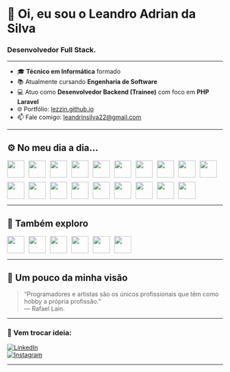 # 👋 Oi, eu sou o Leandro Adrian da Silva

### Desenvolvedor Full Stack.  

---

- 🎓 **Técnico em Informática** formado
- 📚 Atualmente cursando **Engenharia de Software**
- 💻 Atuo como **Desenvolvedor Backend (Trainee)** com foco em **PHP Laravel**
- 🌐 Portfólio: [lezzin.github.io](https://lezzin.github.io/)
- 📫 Fale comigo: [leandrinsilva22@gmail.com](mailto:leandrinsilva22@gmail.com)

---

## ⚙️ No meu dia a dia...

<div style="display: flex; flex-wrap: wrap; gap: 10px;">
    <img src="https://cdn.jsdelivr.net/gh/devicons/devicon@latest/icons/html5/html5-original.svg" width="40"/>
    <img src="https://cdn.jsdelivr.net/gh/devicons/devicon@latest/icons/css3/css3-original.svg" width="40"/>
    <img src="https://cdn.jsdelivr.net/gh/devicons/devicon@latest/icons/sass/sass-original.svg" width="40"/>
    <img src="https://cdn.jsdelivr.net/gh/devicons/devicon@latest/icons/bootstrap/bootstrap-original.svg" width="40"/>
    <img src="https://cdn.jsdelivr.net/gh/devicons/devicon@latest/icons/javascript/javascript-original.svg" width="40"/>
    <img src="https://cdn.jsdelivr.net/gh/devicons/devicon@latest/icons/jquery/jquery-original.svg" width="40"/>
    <img src="https://cdn.jsdelivr.net/gh/devicons/devicon@latest/icons/vuejs/vuejs-original.svg" width="40"/>
    <img src="https://cdn.jsdelivr.net/gh/devicons/devicon@latest/icons/quasar/quasar-plain.svg" width="40"/>
    <img src="https://cdn.jsdelivr.net/gh/devicons/devicon@latest/icons/php/php-original.svg" width="40"/>
    <img src="https://cdn.jsdelivr.net/gh/devicons/devicon@latest/icons/codeigniter/codeigniter-plain.svg" width="40"/>
    <img src="https://cdn.jsdelivr.net/gh/devicons/devicon@latest/icons/laravel/laravel-original.svg" width="40"/>
    <img src="https://cdn.jsdelivr.net/gh/devicons/devicon@latest/icons/mysql/mysql-original.svg" width="40"/>
    <img src="https://cdn.jsdelivr.net/gh/devicons/devicon@latest/icons/firebase/firebase-original.svg" width="40"/>
    <img src="https://cdn.jsdelivr.net/gh/devicons/devicon@latest/icons/googlecloud/googlecloud-original.svg" width="40"/>
    <img src="https://cdn.jsdelivr.net/gh/devicons/devicon@latest/icons/git/git-original.svg" width="40"/>
    <img src="https://cdn.jsdelivr.net/gh/devicons/devicon@latest/icons/figma/figma-original.svg" width="40"/>
    <img src="https://cdn.jsdelivr.net/gh/devicons/devicon@latest/icons/canva/canva-original.svg" width="40"/>
    <img src="https://cdn.jsdelivr.net/gh/devicons/devicon@latest/icons/windows8/windows8-original.svg" width="40"/>
    <img src="https://cdn.jsdelivr.net/gh/devicons/devicon@latest/icons/vscode/vscode-original.svg" width="40"/>
</div>

---

## 🧠 Também exploro

<div style="display: flex; flex-wrap: wrap; gap: 10px;">
    <img src="https://cdn.jsdelivr.net/gh/devicons/devicon@latest/icons/tailwindcss/tailwindcss-original.svg" width="40"/>
    <img src="https://cdn.jsdelivr.net/gh/devicons/devicon@latest/icons/python/python-original.svg" width="40"/>
    <img src="https://cdn.jsdelivr.net/gh/devicons/devicon@latest/icons/django/django-plain.svg" width="40"/>
    <img src="https://cdn.jsdelivr.net/gh/devicons/devicon@latest/icons/postgresql/postgresql-original.svg" width="40"/>
    <img src="https://cdn.jsdelivr.net/gh/devicons/devicon@latest/icons/dart/dart-original.svg" width="40"/>
    <img src="https://cdn.jsdelivr.net/gh/devicons/devicon@latest/icons/flutter/flutter-original.svg" width="40"/>
</div>

---

## 🧩 Um pouco da minha visão

> “Programadores e artistas são os únicos profissionais que têm como hobby a própria profissão.”  
> — Rafael Lain.

---

### 🤝 Vem trocar ideia:

[![LinkedIn](https://img.shields.io/badge/-LinkedIn-0A66C2?style=for-the-badge&logo=linkedin&logoColor=white)](https://www.linkedin.com/in/leandro-adrian/)  
[![Instagram](https://img.shields.io/badge/-Instagram-E4405F?style=for-the-badge&logo=instagram&logoColor=white)](https://www.instagram.com/leandroadrian_)

---
